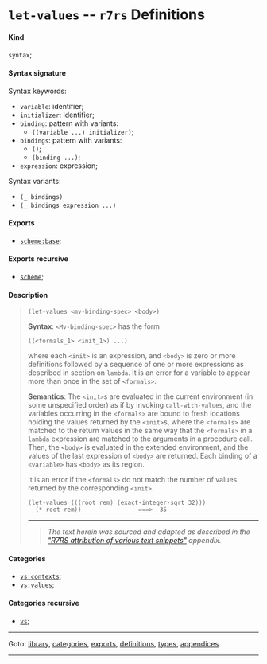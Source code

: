 

<a id='definition__r7rs__let-values'></a>

# `let-values` -- `r7rs` Definitions


<a id='definition__r7rs__let-values__kind'></a>

#### Kind

`syntax`;


<a id='definition__r7rs__let-values__syntax-signature'></a>

#### Syntax signature

Syntax keywords:
 * `variable`: identifier;
 * `initializer`: identifier;
 * `binding`: pattern with variants:
   * `((variable ...) initializer)`;
 * `bindings`: pattern with variants:
   * `()`;
   * `(binding ...)`;
 * `expression`: expression;

Syntax variants:
 * `(_ bindings)`
 * `(_ bindings expression ...)`


<a id='definition__r7rs__let-values__exports'></a>

#### Exports

 * [`scheme:base`](../../r7rs/exports/scheme_3a_base.md#export__r7rs__scheme_3a_base);


<a id='definition__r7rs__let-values__exports-recursive'></a>

#### Exports recursive

 * [`scheme`](../../r7rs/exports/scheme.md#export__r7rs__scheme);


<a id='definition__r7rs__let-values__description'></a>

#### Description

> ````
> (let-values <mv-binding-spec> <body>)
> ````
> 
> 
> **Syntax**:
> `<Mv-binding-spec>` has the form
> ````
> ((<formals_1> <init_1>) ...)
> ````
> 
> where each `<init>` is an expression, and `<body>` is
> zero or more definitions followed by a sequence of one or
> more expressions as described in section on `lambda`.  It is an error for a variable to appear more than
> once in the set of `<formals>`.
> 
> **Semantics**:
> The `<init>`s are evaluated in the current environment (in some
> unspecified order) as if by invoking `call-with-values`, and the
> variables occurring in the `<formals>` are bound to fresh locations
> holding the values returned by the `<init>`s, where the
> `<formals>` are matched to the return values in the same way that
> the `<formals>` in a `lambda` expression are matched to the
> arguments in a procedure call.  Then, the `<body>` is evaluated in
> the extended environment, and the values of the last expression of
> `<body>` are returned.  Each binding of a `<variable>` has
> `<body>` as its region.
> 
> It is an error if the `<formals>` do not match the number of
> values returned by the corresponding `<init>`.
> 
> ````
> (let-values (((root rem) (exact-integer-sqrt 32)))
>   (* root rem))                ===>  35
> ````
> 
> 
> ----
> > *The text herein was sourced and adapted as described in the ["R7RS attribution of various text snippets"](../../r7rs/appendices/attribution.md#appendix__r7rs__attribution) appendix.*


<a id='definition__r7rs__let-values__categories'></a>

#### Categories

 * [`vs:contexts`](../../r7rs/categories/vs_3a_contexts.md#category__r7rs__vs_3a_contexts);
 * [`vs:values`](../../r7rs/categories/vs_3a_values.md#category__r7rs__vs_3a_values);


<a id='definition__r7rs__let-values__categories-recursive'></a>

#### Categories recursive

 * [`vs`](../../r7rs/categories/vs.md#category__r7rs__vs);

----

Goto: [library](../../r7rs/_index.md#library__r7rs), [categories](../../r7rs/categories/_index.md#toc__r7rs__categories), [exports](../../r7rs/exports/_index.md#toc__r7rs__exports), [definitions](../../r7rs/definitions/_index.md#toc__r7rs__definitions), [types](../../r7rs/types/_index.md#toc__r7rs__types), [appendices](../../r7rs/appendices/_index.md#toc__r7rs__appendices).

----

